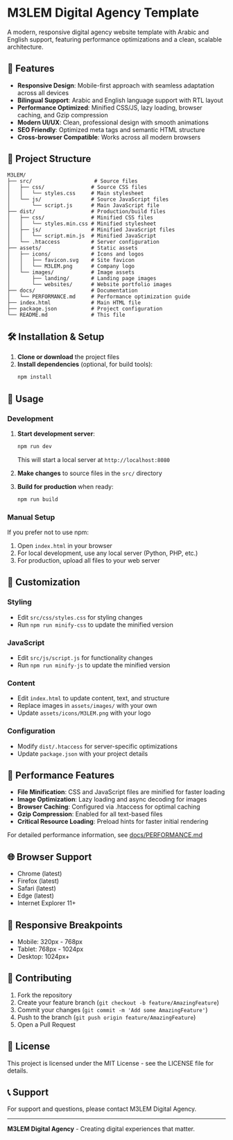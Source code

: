 # M3LEM Digital Agency Template

A modern, responsive digital agency website template with Arabic and English support, featuring performance optimizations and a clean, scalable architecture.

## 🚀 Features

- **Responsive Design**: Mobile-first approach with seamless adaptation across all devices
- **Bilingual Support**: Arabic and English language support with RTL layout
- **Performance Optimized**: Minified CSS/JS, lazy loading, browser caching, and Gzip compression
- **Modern UI/UX**: Clean, professional design with smooth animations
- **SEO Friendly**: Optimized meta tags and semantic HTML structure
- **Cross-browser Compatible**: Works across all modern browsers

## 📁 Project Structure

```
M3LEM/
├── src/                    # Source files
│   ├── css/               # Source CSS files
│   │   └── styles.css     # Main stylesheet
│   └── js/                # Source JavaScript files
│       └── script.js      # Main JavaScript file
├── dist/                  # Production/build files
│   ├── css/               # Minified CSS files
│   │   └── styles.min.css # Minified stylesheet
│   ├── js/                # Minified JavaScript files
│   │   └── script.min.js  # Minified JavaScript
│   └── .htaccess          # Server configuration
├── assets/                # Static assets
│   ├── icons/             # Icons and logos
│   │   ├── favicon.svg    # Site favicon
│   │   └── M3LEM.png      # Company logo
│   └── images/            # Image assets
│       ├── landing/       # Landing page images
│       └── websites/      # Website portfolio images
├── docs/                  # Documentation
│   └── PERFORMANCE.md     # Performance optimization guide
├── index.html             # Main HTML file
├── package.json           # Project configuration
└── README.md              # This file
```

## 🛠️ Installation & Setup

1. **Clone or download** the project files
2. **Install dependencies** (optional, for build tools):
   ```bash
   npm install
   ```

## 🚀 Usage

### Development

1. **Start development server**:
   ```bash
   npm run dev
   ```
   This will start a local server at `http://localhost:8080`

2. **Make changes** to source files in the `src/` directory
3. **Build for production** when ready:
   ```bash
   npm run build
   ```

### Manual Setup

If you prefer not to use npm:

1. Open `index.html` in your browser
2. For local development, use any local server (Python, PHP, etc.)
3. For production, upload all files to your web server

## 📝 Customization

### Styling
- Edit `src/css/styles.css` for styling changes
- Run `npm run minify-css` to update the minified version

### JavaScript
- Edit `src/js/script.js` for functionality changes
- Run `npm run minify-js` to update the minified version

### Content
- Edit `index.html` to update content, text, and structure
- Replace images in `assets/images/` with your own
- Update `assets/icons/M3LEM.png` with your logo

### Configuration
- Modify `dist/.htaccess` for server-specific optimizations
- Update `package.json` with your project details

## 🎯 Performance Features

- **File Minification**: CSS and JavaScript files are minified for faster loading
- **Image Optimization**: Lazy loading and async decoding for images
- **Browser Caching**: Configured via .htaccess for optimal caching
- **Gzip Compression**: Enabled for all text-based files
- **Critical Resource Loading**: Preload hints for faster initial rendering

For detailed performance information, see [docs/PERFORMANCE.md](docs/PERFORMANCE.md)

## 🌐 Browser Support

- Chrome (latest)
- Firefox (latest)
- Safari (latest)
- Edge (latest)
- Internet Explorer 11+

## 📱 Responsive Breakpoints

- Mobile: 320px - 768px
- Tablet: 768px - 1024px
- Desktop: 1024px+

## 🤝 Contributing

1. Fork the repository
2. Create your feature branch (`git checkout -b feature/AmazingFeature`)
3. Commit your changes (`git commit -m 'Add some AmazingFeature'`)
4. Push to the branch (`git push origin feature/AmazingFeature`)
5. Open a Pull Request

## 📄 License

This project is licensed under the MIT License - see the LICENSE file for details.

## 📞 Support

For support and questions, please contact M3LEM Digital Agency.

---

**M3LEM Digital Agency** - Creating digital experiences that matter.